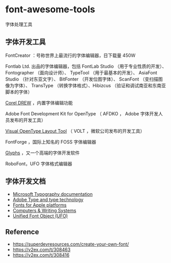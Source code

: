 # font-awesome-tools
字体处理工具

## 字体开发工具

FontCreator ：号称世界上最流行的字体编辑器，日下载量 450W

Fontlab Ltd. 出品的字体编辑器，包括 FontLab Studio （用于专业性质的开发）、 Fontographer （面向设计师）、 TypeTool （用于最基本的开发）、 AsiaFont Studio （针对东亚文字）、 BitFonter （开发位图字体）、 ScanFont （变扫描图像为字体）、 TransType （转换字体格式）、Hibizcus （验证和调试南亚和东南亚脚本的字体）

[Corel DREW](http://www.coreldraw.com/en/product/graphic-design-software/) ，内置字体编辑功能

Adobe Font Development Kit for OpenType （ AFDKO ， Adobe 字体开发人员发布的开发工具）

[Visual OpenType Layout Tool](http://www.microsoft.com/en-us/Typography/VOLT.aspx) （ VOLT ，微软公司发布的开发工具）

FontForge ，国际上知名的 FOSS 字体编辑器

[Glyphs](http://www.glyphsapp.com/) ，又一个高端的字体开发软件

RoboFont，UFO 字体格式编辑器

## 字体开发文档
- [Microsoft Typography documentation](https://www.microsoft.com/en-us/Typography/DevOverview.aspx)
- [Adobe Type and type technology](http://www.adobe.com/devnet/opentype.html)
- [Fonts for Apple platforms](https://developer.apple.com/fonts/)
- [Computers & Writing Systems](https://scripts.sil.org/default)
- [Unified Font Object (UFO)](https://unifiedfontobject.org/)

## Reference
- https://superdevresources.com/create-your-own-font/
- https://v2ex.com/t/308463
- https://v2ex.com/t/308416
